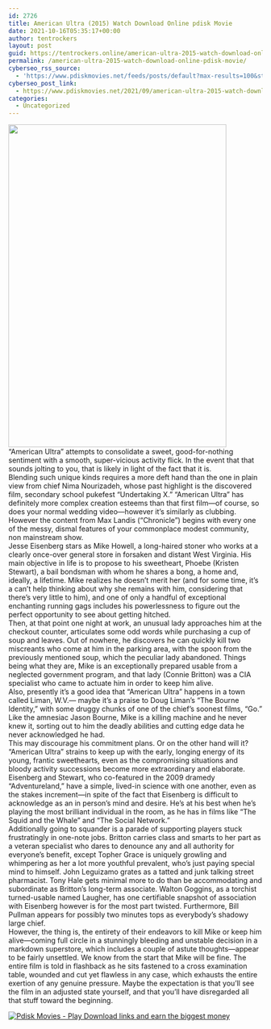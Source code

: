 ```yaml
---
id: 2726
title: American Ultra (2015) Watch Download Online pdisk Movie
date: 2021-10-16T05:35:17+00:00
author: tentrockers
layout: post
guid: https://tentrockers.online/american-ultra-2015-watch-download-online-pdisk-movie/
permalink: /american-ultra-2015-watch-download-online-pdisk-movie/
cyberseo_rss_source:
  - 'https://www.pdiskmovies.net/feeds/posts/default?max-results=100&start-index=501'
cyberseo_post_link:
  - https://www.pdiskmovies.net/2021/09/american-ultra-2015-watch-download.html
categories:
  - Uncategorized
---
```

<div class="separator">
  <a href="https://1.bp.blogspot.com/-E3ZXY9Efz4s/YTx_VfdRkVI/AAAAAAAAA0o/pueeE1K3YC4ybvD2OHMGtw-z23ha5SklgCLcBGAsYHQ/s2048/jhfytf.jpg" imageanchor="1"><img loading="lazy" border="0" data-original-height="2048" data-original-width="1381" height="640" src="https://1.bp.blogspot.com/-E3ZXY9Efz4s/YTx_VfdRkVI/AAAAAAAAA0o/pueeE1K3YC4ybvD2OHMGtw-z23ha5SklgCLcBGAsYHQ/w432-h640/jhfytf.jpg" width="432" /></a>
</div>



<div>
  <div>
    <span>&#8220;American Ultra&#8221; attempts to consolidate a sweet, good-for-nothing sentiment with a smooth, super-vicious activity flick. In the event that that sounds jolting to you, that is likely in light of the fact that it is.&nbsp;</span>
  </div>
  
  <div>
    <span>Blending such unique kinds requires a more deft hand than the one in plain view from chief Nima Nourizadeh, whose past highlight is the discovered film, secondary school pukefest &#8220;Undertaking X.&#8221; &#8220;American Ultra&#8221; has definitely more complex creation esteems than that first film—of course, so does your normal wedding video—however it&#8217;s similarly as clubbing. However the content from Max Landis (&#8220;Chronicle&#8221;) begins with every one of the messy, dismal features of your commonplace modest community, non mainstream show.&nbsp;</span>
  </div>
  
  <div>
    <span>Jesse Eisenberg stars as Mike Howell, a long-haired stoner who works at a clearly once-over general store in forsaken and distant West Virginia. His main objective in life is to propose to his sweetheart, Phoebe (Kristen Stewart), a bail bondsman with whom he shares a bong, a home and, ideally, a lifetime. Mike realizes he doesn&#8217;t merit her (and for some time, it&#8217;s a can&#8217;t help thinking about why she remains with him, considering that there&#8217;s very little to him), and one of only a handful of exceptional enchanting running gags includes his powerlessness to figure out the perfect opportunity to see about getting hitched.&nbsp;</span>
  </div>
  
  <div>
    <span>Then, at that point one night at work, an unusual lady approaches him at the checkout counter, articulates some odd words while purchasing a cup of soup and leaves. Out of nowhere, he discovers he can quickly kill two miscreants who come at him in the parking area, with the spoon from the previously mentioned soup, which the peculiar lady abandoned. Things being what they are, Mike is an exceptionally prepared usable from a neglected government program, and that lady (Connie Britton) was a CIA specialist who came to actuate him in order to keep him alive.&nbsp;</span>
  </div>
  
  <div>
    <span>Also, presently it&#8217;s a good idea that &#8220;American Ultra&#8221; happens in a town called Liman, W.V.— maybe it&#8217;s a praise to Doug Liman&#8217;s &#8220;The Bourne Identity,&#8221; with some druggy chunks of one of the chief&#8217;s soonest films, &#8220;Go.&#8221; Like the amnesiac Jason Bourne, Mike is a killing machine and he never knew it, sorting out to him the deadly abilities and cutting edge data he never acknowledged he had.&nbsp;</span>
  </div>
  
  <div>
    <span>This may discourage his commitment plans. Or on the other hand will it? &#8220;American Ultra&#8221; strains to keep up with the early, longing energy of its young, frantic sweethearts, even as the compromising situations and bloody activity successions become more extraordinary and elaborate. Eisenberg and Stewart, who co-featured in the 2009 dramedy &#8220;Adventureland,&#8221; have a simple, lived-in science with one another, even as the stakes increment—in spite of the fact that Eisenberg is difficult to acknowledge as an in person&#8217;s mind and desire. He&#8217;s at his best when he&#8217;s playing the most brilliant individual in the room, as he has in films like &#8220;The Squid and the Whale&#8221; and &#8220;The Social Network.&#8221;&nbsp;</span>
  </div>
  
  <div>
    <span>Additionally going to squander is a parade of supporting players stuck frustratingly in one-note jobs. Britton carries class and smarts to her part as a veteran specialist who dares to denounce any and all authority for everyone&#8217;s benefit, except Topher Grace is uniquely growling and whimpering as her a lot more youthful prevalent, who&#8217;s just paying special mind to himself. John Leguizamo grates as a tatted and junk talking street pharmacist. Tony Hale gets minimal more to do than be accommodating and subordinate as Britton&#8217;s long-term associate. Walton Goggins, as a torchist turned-usable named Laugher, has one certifiable snapshot of association with Eisenberg however is for the most part twisted. Furthermore, Bill Pullman appears for possibly two minutes tops as everybody&#8217;s shadowy large chief.&nbsp;</span>
  </div>
  
  <div>
    <span>However, the thing is, the entirety of their endeavors to kill Mike or keep him alive—coming full circle in a stunningly bleeding and unstable decision in a markdown superstore, which includes a couple of astute thoughts—appear to be fairly unsettled. We know from the start that Mike will be fine. The entire film is told in flashback as he sits fastened to a cross examination table, wounded and cut yet flawless in any case, which exhausts the entire exertion of any genuine pressure. Maybe the expectation is that you&#8217;ll see the film in an adjusted state yourself, and that you&#8217;ll have disregarded all that stuff toward the beginning.</span>
  </div>
</div>

[![](https://1.bp.blogspot.com/-KJZYdQTn3nw/YS8VdIdXMyI/AAAAAAAAaw4/BR8dsGkpxw0T8C_4G4ALfMA7cP79KN3kwCLcBGAsYHQ/w400-h58/play_download_buttuons-removebg-preview.png "Pdisk Movies - Play Download links and earn the biggest money")](https://kofilink.com/1/bnYya2g5MDAwd3Jp?dn=1)